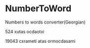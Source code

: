 # NumberToWord
Numbers to words converter(Georgian)

524
xutas ocdaotxi

19043
cxrameti atas ormocdasami
